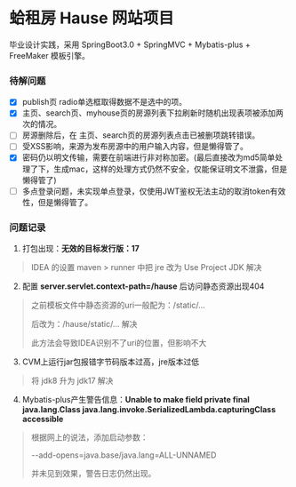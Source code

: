 # 蛤租房 Hause 网站项目
毕业设计实践，采用 SpringBoot3.0 + SpringMVC + Mybatis-plus + FreeMaker 模板引擎。

### 待解问题
- [X] publish页 radio单选框取得数据不是选中的项。
- [X] 主页、search页、myhouse页的房源列表下拉刷新时随机出现表项被添加两次的情况。
- [ ] 房源删除后，在 主页、search页的房源列表点击已被删项跳转错误。
- [ ] 受XSS影响，来源为发布房源中的用户输入内容，但是懒得管了。
- [X] 密码仍以明文传输，需要在前端进行非对称加密。(最后直接改为md5简单处理了下，生成mac，这样的处理方式仍然不安全，仅能保证明文不泄露，但是懒得管了)
- [ ] 多点登录问题，未实现单点登录，仅使用JWT鉴权无法主动的取消token有效性，但是懒得管了。 

### 问题记录
1. 打包出现：**无效的目标发行版：17**
> IDEA 的设置 maven > runner 中把 jre 改为 Use Project JDK 解决
2. 配置 **server.servlet.context-path=/hause** 后访问静态资源出现404
> 之前模板文件中静态资源的uri一般配为：/static/...
> 
> 后改为：/hause/static/...  解决
> 
> 此方法会导致IDEA识别不了uri的位置，但影响不大
3. CVM上运行jar包报错字节码版本过高，jre版本过低
> 将 jdk8 升为 jdk17 解决
4. Mybatis-plus产生警告信息：**Unable to make field private final java.lang.Class java.lang.invoke.SerializedLambda.capturingClass accessible**
> 根据网上的说法，添加启动参数：
> 
> --add-opens=java.base/java.lang=ALL-UNNAMED
> 
> 并未见到效果，警告日志仍然出现。